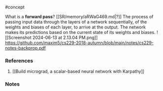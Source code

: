 #concept

What is a **forward pass**?
[[SR/memory/aRWaG469.md|?]]
The process of passing input data through the layers of a network sequentially, of the weights and biases of each layer, to arrive at the output.
The network makes its predictions based on the current state of its weights and biases.
![[Screenshot 2024-06-13 at 2.13.04 PM.png]]
https://github.com/maxim5/cs229-2018-autumn/blob/main/notes/cs229-notes-backprop.pdf
### References
1. [[Build micrograd, a scalar-based neural network with Karpathy]]


### Notes




